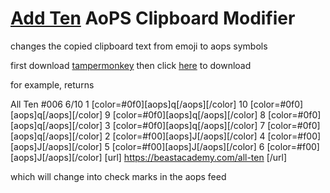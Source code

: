 # [Add Ten](https://beastacademy.com/all-ten) AoPS Clipboard Modifier
changes the copied clipboard text from emoji to aops symbols

first download [tampermonkey](https://www.tampermonkey.net/)
then click [here](addten.user.js?raw=1)  to download

for example, returns

All Ten #006
6/10
1 [color=#0f0][aops]q[/aops][/color] 10 [color=#0f0][aops]q[/aops][/color] 9 [color=#0f0][aops]q[/aops][/color] 8 [color=#0f0][aops]q[/aops][/color] 3 [color=#0f0][aops]q[/aops][/color] 7 [color=#0f0][aops]q[/aops][/color] 2 [color=#f00][aops]J[/aops][/color] 4 [color=#f00][aops]J[/aops][/color] 5 [color=#f00][aops]J[/aops][/color] 6 [color=#f00][aops]J[/aops][/color] 
[url] https://beastacademy.com/all-ten [/url]

which will change into check marks in the aops feed
